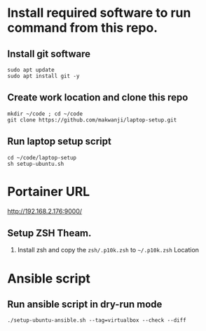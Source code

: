 # Install required software to run command from this repo.

## Install git software

```
sudo apt update
sudo apt install git -y
```

## Create work location and clone this repo
```
mkdir ~/code ; cd ~/code
git clone https://github.com/makwanji/laptop-setup.git
```

## Run laptop setup script
```
cd ~/code/laptop-setup
sh setup-ubuntu.sh
```

# Portainer URL
http://192.168.2.176:9000/

## Setup ZSH Theam.
1. Install zsh and copy the `zsh/.p10k.zsh` to `~/.p10k.zsh` Location


# Ansible script

## Run ansible script in dry-run mode

```
./setup-ubuntu-ansible.sh --tag=virtualbox --check --diff
```